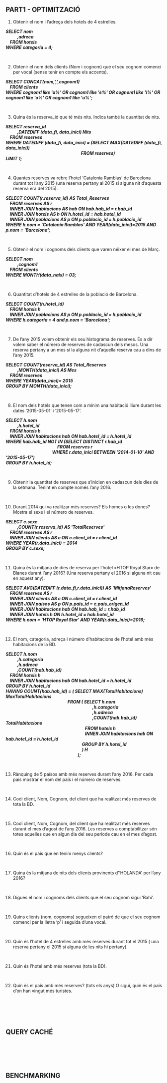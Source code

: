 ## PART1 - OPTIMITZACIÓ  

1. Obtenir el nom i l’adreça dels hotels de 4 estrelles.  

***SELECT nom  
&nbsp;&nbsp;&nbsp;&nbsp;&nbsp;&nbsp;&nbsp;&nbsp;&nbsp;&nbsp; ,adreca  
&nbsp;&nbsp;&nbsp; FROM hotels  
WHERE categoria = 4;***

<br>


2. Obtenir el nom dels clients (Nom i cognom) que el seu cognom comenci per vocal (sense tenir en compte els accents).  

***SELECT CONCAT(nom,',',cognom1)  
&nbsp;&nbsp;&nbsp;  FROM clients  
WHERE cognom1 like 'a%' OR cognom1 like 'e%' OR cognom1 like 'i%' OR cognom1 like 'o%' OR cognom1 like 'u%';***  

<br>


3. Quina és la reserva_id que té més nits. Indica també la quantitat de nits.  

***SELECT reserva_id  
&nbsp;&nbsp;&nbsp;&nbsp;&nbsp;&nbsp;&nbsp;&nbsp;&nbsp;&nbsp;  ,DATEDIFF (data_fi, data_inici) Nits  
&nbsp;&nbsp;&nbsp; FROM reserves  
WHERE DATEDIFF (data_fi, data_inici) = (SELECT MAX(DATEDIFF (data_fi, data_inici))  
&nbsp;&nbsp;&nbsp;&nbsp;&nbsp;&nbsp;&nbsp;&nbsp;&nbsp;&nbsp;&nbsp;&nbsp;&nbsp;&nbsp;&nbsp;&nbsp;&nbsp;&nbsp;&nbsp;&nbsp;&nbsp;&nbsp;&nbsp;&nbsp;&nbsp;&nbsp;&nbsp;&nbsp;&nbsp;&nbsp;&nbsp;&nbsp;&nbsp;&nbsp;&nbsp;&nbsp;&nbsp;&nbsp;&nbsp;&nbsp;&nbsp;&nbsp;&nbsp;&nbsp;&nbsp;&nbsp;&nbsp;&nbsp;&nbsp;&nbsp;&nbsp;&nbsp;&nbsp;&nbsp;&nbsp;&nbsp;&nbsp;&nbsp;&nbsp;&nbsp;&nbsp;&nbsp;&nbsp;&nbsp;&nbsp;&nbsp;&nbsp;&nbsp;&nbsp;&nbsp;&nbsp;&nbsp; FROM reserves)  
LIMIT 1;***  

<br>


4. Quantes reserves va rebre l’hotel ‘Catalonia Ramblas’ de Barcelona durant tot  l’any 2015 (una reserva pertany al 2015 si alguna nit d’aquesta reserva era del 2015).  

***SELECT COUNT(r.reserva_id) AS Total_Reserves  
&nbsp;&nbsp;&nbsp;  FROM reserves AS r  
&nbsp;&nbsp;&nbsp;  INNER JOIN habitacions AS hab ON hab.hab_id = r.hab_id  
&nbsp;&nbsp;&nbsp;  INNER JOIN hotels AS h ON h.hotel_id = hab.hotel_id  
&nbsp;&nbsp;&nbsp;  INNER JOIN poblacions AS p ON p.poblacio_id = h.poblacio_id  
WHERE h.nom = 'Catalonia Ramblas' AND YEAR(data_inici)=2015 AND p.nom = 'Barcelona';***  

<br>


5. Obtenir el nom i cognoms dels clients que varen néixer el mes de Març.  

***SELECT nom  
&nbsp;&nbsp;&nbsp;&nbsp;&nbsp;&nbsp;&nbsp;&nbsp;&nbsp;&nbsp;  ,cognom1  
&nbsp;&nbsp;&nbsp;  FROM clients  
WHERE MONTH(data_naix) = 03;***  

<br>


6. Quantitat d’hotels de 4 estrelles de la població de Barcelona.  

***SELECT COUNT(h.hotel_id)  
&nbsp;&nbsp;&nbsp;  FROM hotels h  
&nbsp;&nbsp;&nbsp;  INNER JOIN poblacions AS p ON p.poblacio_id = h.poblacio_id  
WHERE h.categoria = 4 and p.nom = 'Barcelona';***  

<br>


7. De l’any 2015 volem obtenir els seu histograma de reserves. És a dir volem saber el número de reserves de cadascun dels mesos. Una reserva pertany a un mes si la alguna nit d’aquella reserva cau a dins de l’any 2015.  

***SELECT COUNT(reserva_id) AS Total_Reserves  
&nbsp;&nbsp;&nbsp;&nbsp;&nbsp;&nbsp;&nbsp;&nbsp;&nbsp;&nbsp;  ,MONTH(data_inici) AS Mes      
&nbsp;&nbsp;&nbsp;  FROM reserves   
WHERE YEAR(data_inici)= 2015  
GROUP BY MONTH(data_inici);***  

<br>


8. El nom dels hotels que tenen com a mínim una habitació lliure durant les dates ‘2015-05-01’ i ‘2015-05-17’.  

***SELECT h.nom  
&nbsp;&nbsp;&nbsp;&nbsp;&nbsp;&nbsp;&nbsp;&nbsp;&nbsp;&nbsp; ,h.hotel_id  
&nbsp;&nbsp;&nbsp;  FROM hotels h  
&nbsp;&nbsp;&nbsp;  INNER JOIN habitacions hab ON hab.hotel_id = h.hotel_id  
WHERE hab.hab_id NOT IN (SELECT DISTINCT r.hab_id  
&nbsp;&nbsp;&nbsp;&nbsp;&nbsp;&nbsp;&nbsp;&nbsp;&nbsp;&nbsp;&nbsp;&nbsp;&nbsp;&nbsp;&nbsp;&nbsp;&nbsp;&nbsp;&nbsp;&nbsp;&nbsp;&nbsp;&nbsp;&nbsp;&nbsp;&nbsp;&nbsp;&nbsp;&nbsp;&nbsp;&nbsp;&nbsp;&nbsp;&nbsp;&nbsp;&nbsp;&nbsp;&nbsp;&nbsp;&nbsp;&nbsp;&nbsp;&nbsp;&nbsp;&nbsp;&nbsp;&nbsp;&nbsp;&nbsp;  FROM reserves r  
&nbsp;&nbsp;&nbsp;&nbsp;&nbsp;&nbsp;&nbsp;&nbsp;&nbsp;&nbsp;&nbsp;&nbsp;&nbsp;&nbsp;&nbsp;&nbsp;&nbsp;&nbsp;&nbsp;&nbsp;&nbsp;&nbsp;&nbsp;&nbsp;&nbsp;&nbsp;&nbsp;&nbsp;&nbsp;&nbsp;&nbsp;&nbsp;&nbsp;&nbsp;&nbsp;&nbsp;&nbsp;&nbsp;&nbsp;&nbsp;&nbsp;&nbsp;&nbsp;&nbsp; WHERE r.data_inici BETWEEN '2014-01-10' AND '2015-05-17')  
GROUP BY h.hotel_id;***  

<br>


9. Obtenir la quantitat de reserves que s’inicien en cadascun dels dies de la setmana. Tenint en compte només l’any 2016.  



<br>


10. Durant 2014 qui va realitzar més reserves? Els homes o les dones? Mostra el sexe i el número de reserves.  

***SELECT c.sexe  
&nbsp;&nbsp;&nbsp;&nbsp;&nbsp;&nbsp;&nbsp;&nbsp;&nbsp;&nbsp;    ,COUNT(r.reserva_id) AS 'TotalReserves'  
&nbsp;&nbsp;&nbsp;  FROM reserves AS r  
&nbsp;&nbsp;&nbsp;  INNER JOIN clients AS c ON c.client_id = r.client_id  
WHERE YEAR(r.data_inici) = 2014  
GROUP BY c.sexe;***  

<br>


11.	Quina és la mitjana de dies de reserva per l’hotel «HTOP Royal Star» de Blanes durant l’any 2016? (Una reserva pertany el 2016 si alguna nit cau en aquest any).  

***SELECT AVG(DATEDIFF (r.data_fi,r.data_inici)) AS 'MitjanaReserves'  
&nbsp;&nbsp;&nbsp;  FROM reserves AS r  
&nbsp;&nbsp;&nbsp;  INNER JOIN clients AS c ON c.client_id = r.client_id  
&nbsp;&nbsp;&nbsp;  INNER JOIN paisos AS p ON p.pais_id = c.pais_origen_id  
&nbsp;&nbsp;&nbsp;  INNER JOIN habitacions hab ON hab.hab_id = r.hab_id  
&nbsp;&nbsp;&nbsp;  INNER JOIN hotels h ON h.hotel_id = hab.hotel_id  
WHERE h.nom = 'HTOP Royal Star' AND YEAR(r.data_inici)=2016;***  

<br>


12.	El nom, categoria, adreça i número d’habitacions de l’hotel amb més habitacions de la BD.  

***SELECT h.nom  
&nbsp;&nbsp;&nbsp;&nbsp;&nbsp;&nbsp;&nbsp;&nbsp;&nbsp;&nbsp;      ,h.categoria  
&nbsp;&nbsp;&nbsp;&nbsp;&nbsp;&nbsp;&nbsp;&nbsp;&nbsp;&nbsp;      ,h.adreca  
&nbsp;&nbsp;&nbsp;&nbsp;&nbsp;&nbsp;&nbsp;&nbsp;&nbsp;&nbsp;      ,COUNT(hab.hab_id)  
&nbsp;&nbsp;&nbsp;  FROM hotels h  
&nbsp;&nbsp;&nbsp;  INNER JOIN habitacions hab ON hab.hotel_id = h.hotel_id  
GROUP BY h.hotel_id  
HAVING COUNT(hab.hab_id) = ( SELECT MAX(TotalHabitacions) MaxTotalHabitacions  
&nbsp;&nbsp;&nbsp;&nbsp;&nbsp;&nbsp;&nbsp;&nbsp;&nbsp;&nbsp;&nbsp;&nbsp;&nbsp;&nbsp;&nbsp;&nbsp;&nbsp;&nbsp;&nbsp;&nbsp;&nbsp;&nbsp;&nbsp;&nbsp;&nbsp;&nbsp;&nbsp;&nbsp;&nbsp;&nbsp;&nbsp;&nbsp;&nbsp;&nbsp;&nbsp;&nbsp;&nbsp;&nbsp;&nbsp;&nbsp;&nbsp;&nbsp;&nbsp;&nbsp;&nbsp;&nbsp;&nbsp;&nbsp;&nbsp;&nbsp;&nbsp;&nbsp;&nbsp;&nbsp;&nbsp;&nbsp;&nbsp;&nbsp;&nbsp;     FROM ( SELECT h.nom  
&nbsp;&nbsp;&nbsp;&nbsp;&nbsp;&nbsp;&nbsp;&nbsp;&nbsp;&nbsp;&nbsp;&nbsp;&nbsp;&nbsp;&nbsp;&nbsp;&nbsp;&nbsp;&nbsp;&nbsp;&nbsp;&nbsp;&nbsp;&nbsp;&nbsp;&nbsp;&nbsp;&nbsp;&nbsp;&nbsp;&nbsp;&nbsp;&nbsp;&nbsp;&nbsp;&nbsp;&nbsp;&nbsp;&nbsp;&nbsp;&nbsp;&nbsp;&nbsp;&nbsp;&nbsp;&nbsp;&nbsp;&nbsp;&nbsp;&nbsp;&nbsp;&nbsp;&nbsp;&nbsp;&nbsp;&nbsp;&nbsp;&nbsp;&nbsp;&nbsp;&nbsp;&nbsp;&nbsp;&nbsp;&nbsp;&nbsp;&nbsp;&nbsp;&nbsp;&nbsp;&nbsp;&nbsp;&nbsp;&nbsp;&nbsp;&nbsp;&nbsp;&nbsp;&nbsp;&nbsp;&nbsp;&nbsp;&nbsp;  ,h.categoria  
&nbsp;&nbsp;&nbsp;&nbsp;&nbsp;&nbsp;&nbsp;&nbsp;&nbsp;&nbsp;&nbsp;&nbsp;&nbsp;&nbsp;&nbsp;&nbsp;&nbsp;&nbsp;&nbsp;&nbsp;&nbsp;&nbsp;&nbsp;&nbsp;&nbsp;&nbsp;&nbsp;&nbsp;&nbsp;&nbsp;&nbsp;&nbsp;&nbsp;&nbsp;&nbsp;&nbsp;&nbsp;&nbsp;&nbsp;&nbsp;&nbsp;&nbsp;&nbsp;&nbsp;&nbsp;&nbsp;&nbsp;&nbsp;&nbsp;&nbsp;&nbsp;&nbsp;&nbsp;&nbsp;&nbsp;&nbsp;&nbsp;&nbsp;&nbsp;&nbsp;&nbsp;&nbsp;&nbsp;&nbsp;&nbsp;&nbsp;&nbsp;&nbsp;&nbsp;&nbsp;&nbsp;&nbsp;&nbsp;&nbsp;&nbsp;&nbsp;&nbsp;&nbsp;&nbsp;&nbsp;&nbsp;&nbsp;&nbsp;  ,h.adreca  
&nbsp;&nbsp;&nbsp;&nbsp;&nbsp;&nbsp;&nbsp;&nbsp;&nbsp;&nbsp;&nbsp;&nbsp;&nbsp;&nbsp;&nbsp;&nbsp;&nbsp;&nbsp;&nbsp;&nbsp;&nbsp;&nbsp;&nbsp;&nbsp;&nbsp;&nbsp;&nbsp;&nbsp;&nbsp;&nbsp;&nbsp;&nbsp;&nbsp;&nbsp;&nbsp;&nbsp;&nbsp;&nbsp;&nbsp;&nbsp;&nbsp;&nbsp;&nbsp;&nbsp;&nbsp;&nbsp;&nbsp;&nbsp;&nbsp;&nbsp;&nbsp;&nbsp;&nbsp;&nbsp;&nbsp;&nbsp;&nbsp;&nbsp;&nbsp;&nbsp;&nbsp;&nbsp;&nbsp;&nbsp;&nbsp;&nbsp;&nbsp;&nbsp;&nbsp;&nbsp;&nbsp;&nbsp;&nbsp;&nbsp;&nbsp;&nbsp;&nbsp;&nbsp;&nbsp;&nbsp;&nbsp;&nbsp;&nbsp;                                   ,COUNT(hab.hab_id) TotalHabitacions  
&nbsp;&nbsp;&nbsp;&nbsp;&nbsp;&nbsp;&nbsp;&nbsp;&nbsp;&nbsp;&nbsp;&nbsp;&nbsp;&nbsp;&nbsp;&nbsp;&nbsp;&nbsp;&nbsp;&nbsp;&nbsp;&nbsp;&nbsp;&nbsp;&nbsp;&nbsp;&nbsp;&nbsp;&nbsp;&nbsp;&nbsp;&nbsp;&nbsp;&nbsp;&nbsp;&nbsp;&nbsp;&nbsp;&nbsp;&nbsp;&nbsp;&nbsp;&nbsp;&nbsp;&nbsp;&nbsp;&nbsp;&nbsp;&nbsp;&nbsp;&nbsp;&nbsp;&nbsp;&nbsp;&nbsp;&nbsp;&nbsp;&nbsp;&nbsp;&nbsp;&nbsp;&nbsp;&nbsp;&nbsp;&nbsp;&nbsp;&nbsp;&nbsp;&nbsp;&nbsp;&nbsp;&nbsp;&nbsp;&nbsp;&nbsp;&nbsp;  FROM hotels h  
&nbsp;&nbsp;&nbsp;&nbsp;&nbsp;&nbsp;&nbsp;&nbsp;&nbsp;&nbsp;&nbsp;&nbsp;&nbsp;&nbsp;&nbsp;&nbsp;&nbsp;&nbsp;&nbsp;&nbsp;&nbsp;&nbsp;&nbsp;&nbsp;&nbsp;&nbsp;&nbsp;&nbsp;&nbsp;&nbsp;&nbsp;&nbsp;&nbsp;&nbsp;&nbsp;&nbsp;&nbsp;&nbsp;&nbsp;&nbsp;&nbsp;&nbsp;&nbsp;&nbsp;&nbsp;&nbsp;&nbsp;&nbsp;&nbsp;&nbsp;&nbsp;&nbsp;&nbsp;&nbsp;&nbsp;&nbsp;&nbsp;&nbsp;&nbsp;&nbsp;&nbsp;&nbsp;&nbsp;&nbsp;&nbsp;&nbsp;&nbsp;&nbsp;&nbsp;&nbsp;&nbsp;&nbsp;&nbsp;&nbsp;&nbsp;&nbsp;   INNER JOIN habitacions hab ON hab.hotel_id = h.hotel_id  
&nbsp;&nbsp;&nbsp;&nbsp;&nbsp;&nbsp;&nbsp;&nbsp;&nbsp;&nbsp;&nbsp;&nbsp;&nbsp;&nbsp;&nbsp;&nbsp;&nbsp;&nbsp;&nbsp;&nbsp;&nbsp;&nbsp;&nbsp;&nbsp;&nbsp;&nbsp;&nbsp;&nbsp;&nbsp;&nbsp;&nbsp;&nbsp;&nbsp;&nbsp;&nbsp;&nbsp;&nbsp;&nbsp;&nbsp;&nbsp;&nbsp;&nbsp;&nbsp;&nbsp;&nbsp;&nbsp;&nbsp;&nbsp;&nbsp;&nbsp;&nbsp;&nbsp;&nbsp;&nbsp;&nbsp;&nbsp;&nbsp;&nbsp;&nbsp;&nbsp;&nbsp;&nbsp;&nbsp;&nbsp;&nbsp;&nbsp;&nbsp;&nbsp;&nbsp;&nbsp;&nbsp;&nbsp;&nbsp;   GROUP BY h.hotel_id  
&nbsp;&nbsp;&nbsp;&nbsp;&nbsp;&nbsp;&nbsp;&nbsp;&nbsp;&nbsp;&nbsp;&nbsp;&nbsp;&nbsp;&nbsp;&nbsp;&nbsp;&nbsp;&nbsp;&nbsp;&nbsp;&nbsp;&nbsp;&nbsp;&nbsp;&nbsp;&nbsp;&nbsp;&nbsp;&nbsp;&nbsp;&nbsp;&nbsp;&nbsp;&nbsp;&nbsp;&nbsp;&nbsp;&nbsp;&nbsp;&nbsp;&nbsp;&nbsp;&nbsp;&nbsp;&nbsp;&nbsp;&nbsp;&nbsp;&nbsp;&nbsp;&nbsp;&nbsp;&nbsp;&nbsp;&nbsp;&nbsp;&nbsp;&nbsp;&nbsp;&nbsp;&nbsp;&nbsp;&nbsp;&nbsp;&nbsp;&nbsp;&nbsp;&nbsp;&nbsp;&nbsp;&nbsp;&nbsp;  ) H  
&nbsp;&nbsp;&nbsp;&nbsp;&nbsp;&nbsp;&nbsp;&nbsp;&nbsp;&nbsp;&nbsp;&nbsp;&nbsp;&nbsp;&nbsp;&nbsp;&nbsp;&nbsp;&nbsp;&nbsp;&nbsp;&nbsp;&nbsp;&nbsp;&nbsp;&nbsp;&nbsp;&nbsp;&nbsp;&nbsp;&nbsp;&nbsp;&nbsp;&nbsp;&nbsp;&nbsp;&nbsp;&nbsp;&nbsp;&nbsp;&nbsp;&nbsp;&nbsp;&nbsp;&nbsp;&nbsp;&nbsp;&nbsp;&nbsp;&nbsp;&nbsp;&nbsp;&nbsp;&nbsp;&nbsp;&nbsp;&nbsp;&nbsp;&nbsp;&nbsp;&nbsp;&nbsp;&nbsp;&nbsp;&nbsp;&nbsp;&nbsp;&nbsp;&nbsp;&nbsp;);***  

<br>


13.	Rànquing de 5 països amb més reserves durant l’any 2016. Per cada país mostrar el nom del país i el número de reserves.  



<br>


14. Codi client, Nom, Cognom, del client que ha realitzat més reserves de tota la BD.  



<br>


15. Codi client, Nom, Cognom, del client que ha realitzat més reserves durant el mes d’agost de l’any 2016. Les reserves a comptabilitzar són totes aquelles que en algun dia del seu període cau en el mes d’agost.  



<br>


16. Quin és el país que en tenim menys clients?  



<br>


17. Quina és la mitjana de nits dels clients provinents d’‘HOLANDA’ per l’any 2016?  



<br>


18.	Digues el nom i cognoms dels clients que el seu cognom sigui ‘Bahi’.  



<br>


19.	Quins clients (nom, cognoms) segueixen el patró de que el seu cognom comenci per la lletra ‘p’  i seguida d’una vocal.  



<br>


20.	Quin és l’hotel de 4 estrelles amb més reserves durant tot el 2015 ( una reserva pertany el 2015 si alguna de les nits hi pertany).  



<br>


21.	Quin és l’hotel amb més reserves (tota la BD).  



<br>


22.	Quin és el país amb més reserves? (tots els anys) O sigui, quin és el país d’on han vingut més turistes.  



<br>
<br>
<br>
<br>

## QUERY CACHÉ   



<br>
<br>
<br>
<br>


## BENCHMARKING
